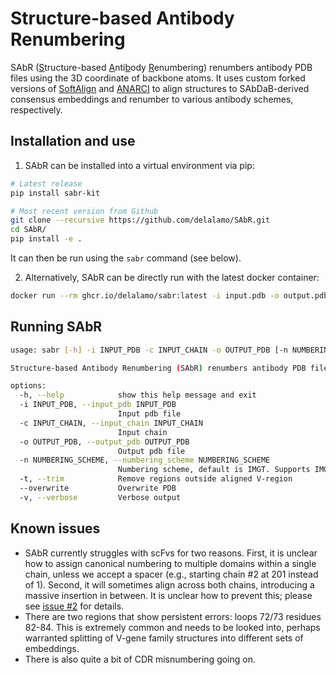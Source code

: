 # Structure-based Antibody Renumbering

SAbR (<u>S</U>tructure-based <u>A</u>nti<u>b</u>ody <u>R</u>enumbering) renumbers antibody PDB files using the 3D coordinate of backbone atoms. It uses custom forked versions of [SoftAlign](https://github.com/delalamo/SoftAlign) and [ANARCI](https://github.com/delalamo/ANARCI/tree/master) to align structures to SAbDaB-derived consensus embeddings and renumber to various antibody schemes, respectively.

## Installation and use

1. SAbR can be installed into a virtual environment via pip:

```bash
# Latest release
pip install sabr-kit

# Most recent version from Github
git clone --recursive https://github.com/delalamo/SAbR.git
cd SAbR/
pip install -e .
```

It can then be run using the `sabr` command (see below).

2. Alternatively, SAbR can be directly run with the latest docker container:

```bash
docker run --rm ghcr.io/delalamo/sabr:latest -i input.pdb -o output.pdb -c CHAIN_ID
```

## Running SAbR

```bash
usage: sabr [-h] -i INPUT_PDB -c INPUT_CHAIN -o OUTPUT_PDB [-n NUMBERING_SCHEME] [-t] [--overwrite] [-v]

Structure-based Antibody Renumbering (SAbR) renumbers antibody PDB files using the 3D coordinate of backbone atoms.

options:
  -h, --help            show this help message and exit
  -i INPUT_PDB, --input_pdb INPUT_PDB
                        Input pdb file
  -c INPUT_CHAIN, --input_chain INPUT_CHAIN
                        Input chain
  -o OUTPUT_PDB, --output_pdb OUTPUT_PDB
                        Output pdb file
  -n NUMBERING_SCHEME, --numbering_scheme NUMBERING_SCHEME
                        Numbering scheme, default is IMGT. Supports IMGT, Chothia, Kabat, Martin, AHo, and Wolfguy.
  -t, --trim            Remove regions outside aligned V-region
  --overwrite           Overwrite PDB
  -v, --verbose         Verbose output
```

## Known issues

- SAbR currently struggles with scFvs for two reasons. First, it is unclear how to assign canonical numbering to multiple domains within a single chain, unless we accept a spacer (e.g., starting chain #2 at 201 instead of 1). Second, it will sometimes align across both chains, introducing a massive insertion in between. It is unclear how to prevent this; please see [issue #2](https://github.com/delalamo/SAbR/issues/2) for details.
- There are two regions that show persistent errors: loops 72/73 residues 82-84. This is extremely common and needs to be looked into, perhaps warranted splitting of V-gene family structures into different sets of embeddings.
- There is also quite a bit of CDR misnumbering going on. 